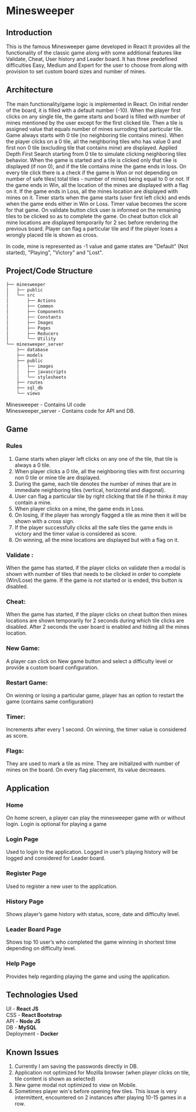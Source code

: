 # Minesweeper

## Introduction

This is the famous Minesweeper game developed in React It provides all the functionality of the classic game along with some additional features like Validate, Cheat, User history and Leader board. It has three predefined difficulties Easy, Medium and Expert for the user to choose from along with provision to set custom board sizes and number of mines. 


## Architecture

The main functionality/game logic is implemented in React.  On initial render of the board, it is filled with a default number (-10). When the player first clicks on any single tile, the game starts and board is filled with number of mines mentioned by the user except for the first clicked tile. Then a tile is assigned value that equals number of mines surroding that particular tile. Game always starts with 0 tile (no neighboring tile contains mines). When the player clicks on a 0 tile, all the neighboring tiles who has value 0 and first non 0 tile (excluding tile that contains mine) are displayed. Applied Depth First Search starting from 0 tile to simulate clicking neighboring tiles behavior. When the game is started and a tile is clicked only that tike is displayed (if non 0), and if the tile contains mine the game ends in loss. On every tile click there is a check if the game is Won or not depending on number of safe tiles( total tiles - number of mines) being equal to 0 or not. If the game ends in Win, all the location of the mines are displayed with a flag on it. If the game ends in Loss, all the mines location are displayed with mines on it. Timer starts when the game starts (user first left click) and ends when the game ends either in Win or Loss. Timer value becomes the score for that game. On validate button click user is informed on the remaining tiles to be clicked so as to complete the game. On cheat button click all mine locations are displayed temporarily for 2 sec before rendering the previous board. Player can flag a particular tile and if the player loses a wrongly placed tile is shown as cross. <br>

In code, mine is represented as -1 value and game states are "Default" (Not started), "Playing", "Victory" and "Lost".


## Project/Code Structure
```bash
├── minesweeper
│   ├── public
│   └── src
│       ├── Actions
│       ├── Common
│       ├── Components
│       ├── Constants
│       ├── Images
│       ├── Pages
│       ├── Reducers
│       └── Utility
└── minesweeper_server
    ├── database
    ├── models
    ├── public
    │   ├── images
    │   ├── javascripts
    │   └── stylesheets
    ├── routes
    ├── sql_db
    └── views
```


Minesweeper - Contains UI code <br>
Minesweeper_server - Contains code for API and DB.

## Game

### Rules

1. Game starts when player left clicks on any one of the tile, that tile is always a 0 tile.
2. When player clicks a 0 tile, all the neighboring tiles with first occurring non 0 tile or mine tile are displayed.
3. During the game, each tile denotes the number of mines that are in immediate neighboring tiles (vertical, horizontal and diagonal).
4. User can flag a particular tile by right clicking that tile if he thinks it may contain a mine.
5. When player clicks on a mine, the game ends in Loss.
6. On losing, if the player has wrongly flagged a tile as mine then it will be shown with a cross sign.
7. If the player successfully clicks all the safe tiles the game ends in victory and the timer value is considered as score.
8. On winning, all the mine locations are displayed but with a flag on it.

### Validate : 

When the game has started, if the player clicks on validate then a modal is shown with number of tiles that needs to be clicked in order to complete (Win/Lose) the game. If the game is not started or is ended, this button is disabled.

### Cheat:
	
When the game has started, if the player clicks on cheat button then mines locations are shown temporarily for 2 seconds during which tile clicks are disabled. After 2 seconds the user board is enabled and hiding all the mines location.

### New Game:

A player can click on New game button and select a difficulty level or provide a custom board configuration.

### Restart Game:

On winning or losing a particular game, player has an option to restart the game (contains same configuration)

### Timer:

Increments after every 1 second. On winning, the timer value is considered as score.

### Flags:

They are used to mark a tile as mine. They are initialized with number of mines on the board. On every flag placement, its value decreases.


## Application

### Home

On home screen, a player can play the minesweeper game with or without login. Login is optional for playing a game

### Login Page

Used to login to the application. Logged in user’s playing history will be logged and considered for Leader board.

### Register Page

Used to register a new user to the application.

### History Page

Shows player’s game history with status, score, date and difficulty level.

### Leader Board Page

Shows top 10 user’s who completed the game winning in shortest time depending on difficulty level.

### Help Page

Provides help regarding playing the game and using the application.

## Technologies Used

UI - **React JS** <br>
CSS - **React Bootstrap** <br>
API - **Node JS** <br>
DB - **MySQL** <br>
Deployment - **Docker** <br>

## Known Issues

1. Currently I am saving the passwords directly in DB.
2. Application not optimized for Mozilla browser (when player clicks on tile, tile content is shown as selected)
3. New game modal not optimized to view on Mobile.
4. Sometimes player win's before opening few tiles. This issue is very intermittent, encountered on 2 instances after playing 10-15 games in a row.



